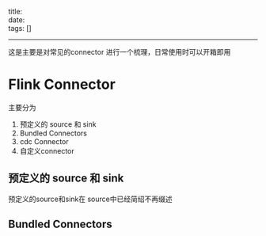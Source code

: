 title:  
date:  
tags: []

---

这是主要是对常见的connector 进行一个梳理，日常使用时可以开箱即用

 <!--more-->
 # Flink Connector 

 主要分为
 1. 预定义的 source 和 sink
 2. Bundled Connectors
 3. cdc Connector
 4. 自定义connector 

##  预定义的 source 和 sink

预定义的source和sink在 source中已经简绍不再缀述

## Bundled Connectors

